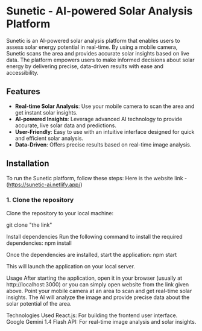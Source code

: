 # Sunetic - AI-powered Solar Analysis Platform

Sunetic is an AI-powered solar analysis platform that enables users to assess solar energy potential in real-time. By using a mobile camera, Sunetic scans the area and provides accurate solar insights based on live data. The platform empowers users to make informed decisions about solar energy by delivering precise, data-driven results with ease and accessibility.

## Features

- **Real-time Solar Analysis**: Use your mobile camera to scan the area and get instant solar insights.
- **AI-powered Insights**: Leverage advanced AI technology to provide accurate, live solar data and predictions.
- **User-Friendly**: Easy to use with an intuitive interface designed for quick and efficient solar analysis.
- **Data-Driven**: Offers precise results based on real-time image analysis.

## Installation

To run the Sunetic platform, follow these steps: 
Here is the website link - (https://sunetic-ai.netlify.app/)

### 1. Clone the repository

Clone the repository to your local machine:

git clone "the link"

Install dependencies
Run the following command to install the required dependencies:
npm install


Once the dependencies are installed, start the application:
npm start

This will launch the application on your local server.


Usage
After starting the application, open it in your browser (usually at http://localhost:3000) or you can simply open website from the link given above.
Point your mobile camera at an area to scan and get real-time solar insights.
The AI will analyze the image and provide precise data about the solar potential of the area.

Technologies Used
React.js: For building the frontend user interface.
Google Gemini 1.4 Flash API: For real-time image analysis and solar insights.

